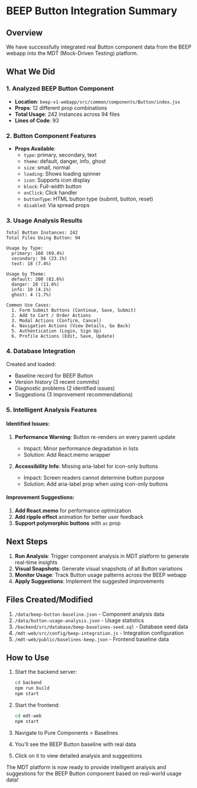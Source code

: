 # BEEP Button Integration Summary

## Overview
We have successfully integrated real Button component data from the BEEP webapp into the MDT (Mock-Driven Testing) platform.

## What We Did

### 1. Analyzed BEEP Button Component
- **Location**: `beep-v1-webapp/src/common/components/Button/index.jsx`
- **Props**: 12 different prop combinations
- **Total Usage**: 242 instances across 94 files
- **Lines of Code**: 93

### 2. Button Component Features
- **Props Available**:
  - `type`: primary, secondary, text
  - `theme`: default, danger, info, ghost
  - `size`: small, normal
  - `loading`: Shows loading spinner
  - `icon`: Supports icon display
  - `block`: Full-width button
  - `onClick`: Click handler
  - `buttonType`: HTML button type (submit, button, reset)
  - `disabled`: Via spread props

### 3. Usage Analysis Results
```
Total Button Instances: 242
Total Files Using Button: 94

Usage by Type:
  primary: 168 (69.4%)
  secondary: 56 (23.1%)
  text: 18 (7.4%)

Usage by Theme:
  default: 200 (82.6%)
  danger: 28 (11.6%)
  info: 10 (4.1%)
  ghost: 4 (1.7%)

Common Use Cases:
  1. Form Submit Buttons (Continue, Save, Submit)
  2. Add to Cart / Order Actions
  3. Modal Actions (Confirm, Cancel)
  4. Navigation Actions (View Details, Go Back)
  5. Authentication (Login, Sign Up)
  6. Profile Actions (Edit, Save, Update)
```

### 4. Database Integration
Created and loaded:
- Baseline record for BEEP Button
- Version history (3 recent commits)
- Diagnostic problems (2 identified issues)
- Suggestions (3 improvement recommendations)

### 5. Intelligent Analysis Features

#### Identified Issues:
1. **Performance Warning**: Button re-renders on every parent update
   - Impact: Minor performance degradation in lists
   - Solution: Add React.memo wrapper

2. **Accessibility Info**: Missing aria-label for icon-only buttons
   - Impact: Screen readers cannot determine button purpose
   - Solution: Add aria-label prop when using icon-only buttons

#### Improvement Suggestions:
1. **Add React.memo** for performance optimization
2. **Add ripple effect** animation for better user feedback
3. **Support polymorphic buttons** with `as` prop

## Next Steps

1. **Run Analysis**: Trigger component analysis in MDT platform to generate real-time insights
2. **Visual Snapshots**: Generate visual snapshots of all Button variations
3. **Monitor Usage**: Track Button usage patterns across the BEEP webapp
4. **Apply Suggestions**: Implement the suggested improvements

## Files Created/Modified

1. `/data/beep-button-baseline.json` - Component analysis data
2. `/data/button-usage-analysis.json` - Usage statistics
3. `/backend/src/database/beep-baselines-seed.sql` - Database seed data
4. `/mdt-web/src/config/beep-integration.js` - Integration configuration
5. `/mdt-web/public/baselines-beep.json` - Frontend baseline data

## How to Use

1. Start the backend server:
   ```bash
   cd backend
   npm run build
   npm start
   ```

2. Start the frontend:
   ```bash
   cd mdt-web
   npm start
   ```

3. Navigate to Pure Components > Baselines
4. You'll see the BEEP Button baseline with real data
5. Click on it to view detailed analysis and suggestions

The MDT platform is now ready to provide intelligent analysis and suggestions for the BEEP Button component based on real-world usage data!